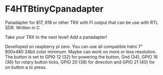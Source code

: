 # F4HTBtinyCpanadapter

Panadapter for 817, 818 or other TRX with FI output that can be use with RTL SDR.
Written in C

Take your TRX to the next level! Add a panadapter!

Develloped on raspberry pi zero.
You can use all compatible hdmi 7" 800x480 24bit color minimum.
Maybe can work on more or less resolution.
The button is set to GPIO 12 (32) for powering the button, Gnd (34), GPIO 16 (36) for rotary button ticks, GPIO 20 (38) for direction and GPIO 21 (40) for on button a to press.



